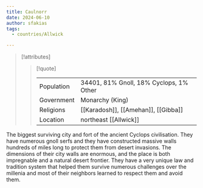 ```yaml
---
title: Caulnorr
date: 2024-06-10
author: sfakias
tags:
  - countries/Allwick

---
```

> [!attributes]
> 
> > [!quote]
> >
> > | | |
> > | --- | --- |
> > | Population | 34401, 81% Gnoll, 18% Cyclops, 1% Other |
> > | Government | Monarchy (King) |
> > | Religions | [[Karadosh]], [[Amehan]], [[Gibba]] |
> > | Location | northeast [[Allwick]] |

The biggest surviving city and fort of the ancient Cyclops civilisation. They have numerous gnoll serfs and they have constructed massive walls hundreds of miles long to protect them from desert invasions. The dimensions of their city walls are enormous, and the place is both impregnable and a natural desert frontier. They have a very unique law and tradition system that helped them survive numerous challenges over the millenia and most of their neighbors learned to respect them and avoid them.